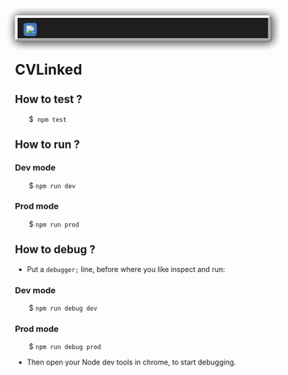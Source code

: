 <div style="background: #1E1E1E;
  border-radius: 5px;
  margin-top: 25px;
  margin-bottom: 40px;
  padding: 10px 8px 4px 10px;
  border: white 5px outset;
  box-shadow: 2px 2px 2px grey,
    2px 2px 17px grey,
    2px 2px 17px grey, 
    2px 2px 17px grey;">
  <img style="margin-right:2px;margin-left:2px;border:#4278C0 5px solid;border-radius: 5px;background: #4278c0;" src="https://img.shields.io/badge/-^3.1.6-white?style=flat&logo=typescript"/>
</div>

# CVLinked
## How to test ?
  &nbsp;&nbsp;&nbsp;&nbsp;&nbsp;&nbsp; 
  $&nbsp; ``` npm test ```

## How to run ?

### Dev mode
  &nbsp;&nbsp;&nbsp;&nbsp;&nbsp;&nbsp; 
  $&nbsp;``` npm run dev ```

### Prod mode
  &nbsp;&nbsp;&nbsp;&nbsp;&nbsp;&nbsp; 
  $&nbsp;``` npm run prod ```

## How to debug ?

 * Put a `debugger;` line, before where you like inspect and run:

### Dev mode
  &nbsp;&nbsp;&nbsp;&nbsp;&nbsp;&nbsp; 
  $&nbsp;``` npm run debug dev ```

### Prod mode
  &nbsp;&nbsp;&nbsp;&nbsp;&nbsp;&nbsp; 
  $&nbsp;``` npm run debug prod ```

  * Then open your Node dev tools in chrome, to start debugging.

